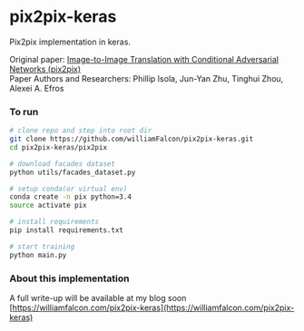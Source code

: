 # pix2pix-keras
Pix2pix implementation in keras.    

Original paper: [Image-to-Image Translation with Conditional Adversarial Networks (pix2pix)](https://arxiv.org/pdf/1611.07004.pdf)    
Paper Authors and Researchers: Phillip Isola, Jun-Yan Zhu, Tinghui Zhou, Alexei A. Efros    

### To run    
```bash
# clone repo and step into root dir
git clone https://github.com/williamFalcon/pix2pix-keras.git
cd pix2pix-keras/pix2pix

# download facades dataset   
python utils/facades_dataset.py

# setup conda(or virtual env)
conda create -n pix python=3.4  
source activate pix

# install requirements
pip install requirements.txt

# start training
python main.py 
```    

### About this implementation  
A full write-up will be available at my blog soon [https://williamfalcon.com/pix2pix-keras](https://williamfalcon.com/pix2pix-keras)